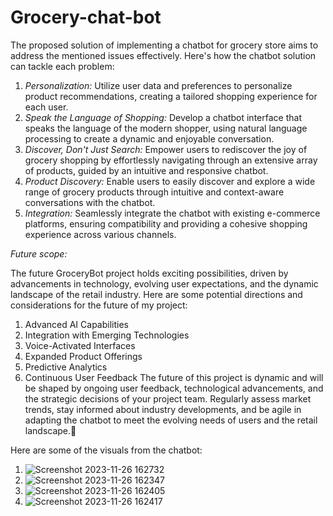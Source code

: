 # Grocery-chat-bot

The proposed solution of implementing a chatbot for grocery store aims to address the mentioned issues effectively.
Here's how the chatbot solution can tackle each problem:
1. *Personalization:* Utilize user data and preferences to personalize product recommendations, creating a tailored shopping experience for each user.
2. *Speak the Language of Shopping:* Develop a chatbot interface that speaks the language of the modern shopper, using natural language processing to create a dynamic and enjoyable conversation.
3. *Discover, Don't Just Search:* Empower users to rediscover the joy of grocery shopping by effortlessly navigating through an extensive array of products, guided by an intuitive and responsive chatbot.
4. *Product Discovery:* Enable users to easily discover and explore a wide range of grocery products through intuitive and context-aware conversations with the chatbot.
5. *Integration:* Seamlessly integrate the chatbot with existing e-commerce platforms, ensuring compatibility and providing a cohesive shopping experience across various channels.


*Future scope:*

The future GroceryBot project holds exciting possibilities, driven by advancements in technology, evolving user expectations, and the dynamic landscape of the retail industry. Here are some potential directions and considerations for the future of my project:
1. Advanced AI Capabilities
2. Integration with Emerging Technologies
3. Voice-Activated Interfaces
4. Expanded Product Offerings
5. Predictive Analytics
6. Continuous User Feedback
 The future of this project is dynamic and will be shaped by ongoing user feedback, technological advancements, and the strategic decisions of your project team. Regularly assess market trends, stay informed about industry developments, and be agile in adapting the chatbot to meet the evolving needs of users and the retail landscape.


Here are some of the visuals from the chatbot:


1. ![Screenshot 2023-11-26 162732](https://github.com/aamirmohd01/Grocery-chat-bot/assets/110297027/c9a279b2-f207-426f-99e6-380fd6ac2dce)
2. ![Screenshot 2023-11-26 162347](https://github.com/aamirmohd01/Grocery-chat-bot/assets/110297027/a329c018-2e92-4c4e-8357-26a76f9c686a)
3. ![Screenshot 2023-11-26 162405](https://github.com/aamirmohd01/Grocery-chat-bot/assets/110297027/e64ea30b-b328-4a4a-aed9-c6f4a3d9afcf)
4. ![Screenshot 2023-11-26 162417](https://github.com/aamirmohd01/Grocery-chat-bot/assets/110297027/3aec46ad-3916-47d8-b64c-b8d8f8584f48)
